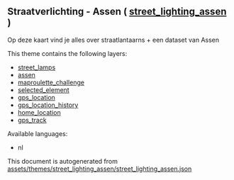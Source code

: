 [//]: # (WARNING: this file is automatically generated. Please find the sources at the bottom and edit those sources)

 Straatverlichting - Assen ( [street_lighting_assen](https://mapcomplete.osm.be/street_lighting_assen) ) 
---------------------------------------------------------------------------------------------------------



Op deze kaart vind je alles over straatlantaarns + een dataset van Assen

This theme contains the following layers:



  - [street_lamps](../Layers/street_lamps.md)
  - [assen](../Layers/assen.md)
  - [maproulette_challenge](../Layers/maproulette_challenge.md)
  - [selected_element](../Layers/selected_element.md)
  - [gps_location](../Layers/gps_location.md)
  - [gps_location_history](../Layers/gps_location_history.md)
  - [home_location](../Layers/home_location.md)
  - [gps_track](../Layers/gps_track.md)


Available languages:



  - nl
 

This document is autogenerated from [assets/themes/street_lighting_assen/street_lighting_assen.json](https://github.com/pietervdvn/MapComplete/blob/develop/assets/themes/street_lighting_assen/street_lighting_assen.json)
